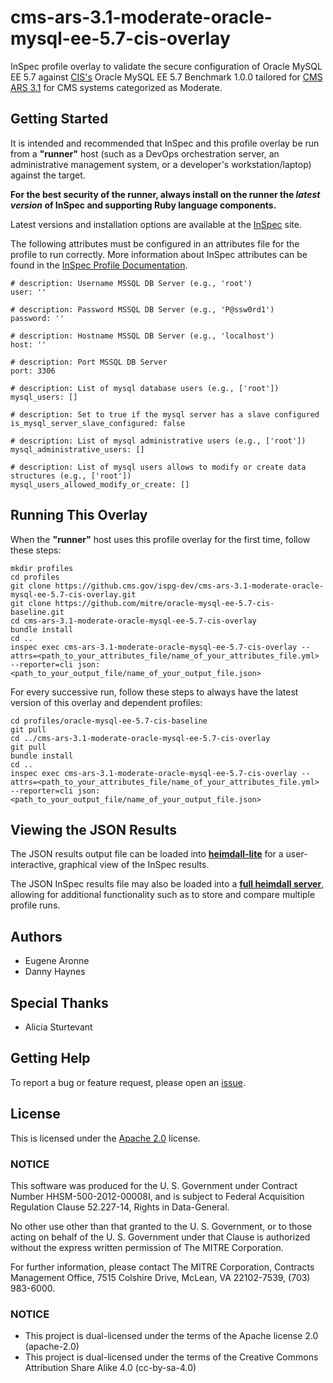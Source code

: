 # cms-ars-3.1-moderate-oracle-mysql-ee-5.7-cis-overlay

InSpec profile overlay to validate the secure configuration of Oracle MySQL EE 5.7 against [CIS's](https://www.cisecurity.org/cis-benchmarks/) Oracle MySQL EE 5.7 Benchmark 1.0.0 tailored for [CMS ARS 3.1](https://www.cms.gov/Research-Statistics-Data-and-Systems/CMS-Information-Technology/InformationSecurity/Info-Security-Library-Items/ARS-31-Publication.html) for CMS systems categorized as Moderate.

## Getting Started  
It is intended and recommended that InSpec and this profile overlay be run from a __"runner"__ host (such as a DevOps orchestration server, an administrative management system, or a developer's workstation/laptop) against the target.

__For the best security of the runner, always install on the runner the _latest version_ of InSpec and supporting Ruby language components.__ 

Latest versions and installation options are available at the [InSpec](http://inspec.io/) site.

The following attributes must be configured in an attributes file for the profile to run correctly. More information about InSpec attributes can be found in the [InSpec Profile Documentation](https://www.inspec.io/docs/reference/profiles/).
 
```
# description: Username MSSQL DB Server (e.g., 'root')
user: ''

# description: Password MSSQL DB Server (e.g., 'P@ssw0rd1')
password: ''

# description: Hostname MSSQL DB Server (e.g., 'localhost')
host: ''

# description: Port MSSQL DB Server
port: 3306

# description: List of mysql database users (e.g., ['root'])
mysql_users: []   

# description: Set to true if the mysql server has a slave configured
is_mysql_server_slave_configured: false

# description: List of mysql administrative users (e.g., ['root'])
mysql_administrative_users: [] 

# description: List of mysql users allows to modify or create data structures (e.g., ['root'])
mysql_users_allowed_modify_or_create: [] 
```

## Running This Overlay
When the __"runner"__ host uses this profile overlay for the first time, follow these steps: 

```
mkdir profiles
cd profiles
git clone https://github.cms.gov/ispg-dev/cms-ars-3.1-moderate-oracle-mysql-ee-5.7-cis-overlay.git
git clone https://github.com/mitre/oracle-mysql-ee-5.7-cis-baseline.git
cd cms-ars-3.1-moderate-oracle-mysql-ee-5.7-cis-overlay
bundle install
cd ..
inspec exec cms-ars-3.1-moderate-oracle-mysql-ee-5.7-cis-overlay --attrs=<path_to_your_attributes_file/name_of_your_attributes_file.yml> --reporter=cli json:<path_to_your_output_file/name_of_your_output_file.json> 
```

For every successive run, follow these steps to always have the latest version of this overlay and dependent profiles:

```
cd profiles/oracle-mysql-ee-5.7-cis-baseline
git pull
cd ../cms-ars-3.1-moderate-oracle-mysql-ee-5.7-cis-overlay
git pull
bundle install
cd ..
inspec exec cms-ars-3.1-moderate-oracle-mysql-ee-5.7-cis-overlay --attrs=<path_to_your_attributes_file/name_of_your_attributes_file.yml> --reporter=cli json:<path_to_your_output_file/name_of_your_output_file.json> 
```

## Viewing the JSON Results

The JSON results output file can be loaded into __[heimdall-lite](https://mitre.github.io/heimdall-lite/)__ for a user-interactive, graphical view of the InSpec results. 

The JSON InSpec results file may also be loaded into a __[full heimdall server](https://github.com/mitre/heimdall)__, allowing for additional functionality such as to store and compare multiple profile runs.

## Authors
* Eugene Aronne
* Danny Haynes

## Special Thanks
* Alicia Sturtevant

## Getting Help
To report a bug or feature request, please open an [issue](https://github.com/mitre/oracle-mysql-ee-5.7-cis-baseline/issues/new).

## License
This is licensed under the [Apache 2.0](https://www.apache.org/licenses/LICENSE-2.0) license. 

### NOTICE  

This software was produced for the U. S. Government under Contract Number HHSM-500-2012-00008I, and is subject to Federal Acquisition Regulation Clause 52.227-14, Rights in Data-General.  

No other use other than that granted to the U. S. Government, or to those acting on behalf of the U. S. Government under that Clause is authorized without the express written permission of The MITRE Corporation.

For further information, please contact The MITRE Corporation, Contracts Management Office, 7515 Colshire Drive, McLean, VA  22102-7539, (703) 983-6000.

### NOTICE

* This project is dual-licensed under the terms of the Apache license 2.0 (apache-2.0)
* This project is dual-licensed under the terms of the Creative Commons Attribution Share Alike 4.0 (cc-by-sa-4.0)
